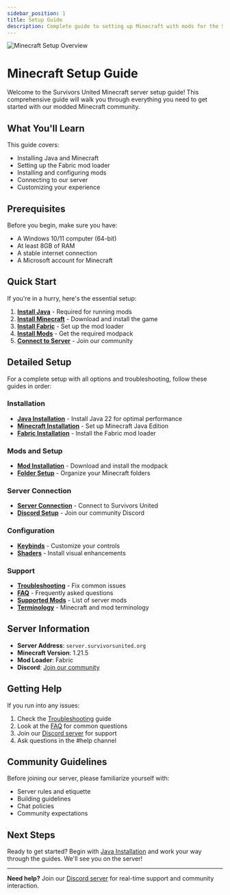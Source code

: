 ```yaml
---
sidebar_position: 1
title: Setup Guide
description: Complete guide to setting up Minecraft with mods for the Survivors United server
---
```


![Minecraft Setup Overview](/img/minecraft/minecraft-setup-overview.png)

# Minecraft Setup Guide

Welcome to the Survivors United Minecraft server setup guide! This comprehensive guide will walk you through everything you need to get started with our modded Minecraft community.

## What You'll Learn

This guide covers:
- Installing Java and Minecraft
- Setting up the Fabric mod loader
- Installing and configuring mods
- Connecting to our server
- Customizing your experience

## Prerequisites

Before you begin, make sure you have:
- A Windows 10/11 computer (64-bit)
- At least 8GB of RAM
- A stable internet connection
- A Microsoft account for Minecraft

## Quick Start

If you're in a hurry, here's the essential setup:

1. **[Install Java](/docs/minecraft/installation/java)** - Required for running mods
2. **[Install Minecraft](/docs/minecraft/installation/minecraft)** - Download and install the game
3. **[Install Fabric](/docs/minecraft/installation/fabric)** - Set up the mod loader
4. **[Install Mods](/docs/minecraft/mods/installation)** - Get the required modpack
5. **[Connect to Server](/docs/minecraft/server/connection)** - Join our community

## Detailed Setup

For a complete setup with all options and troubleshooting, follow these guides in order:

### Installation
- **[Java Installation](/docs/minecraft/installation/java)** - Install Java 22 for optimal performance
- **[Minecraft Installation](/docs/minecraft/installation/minecraft)** - Set up Minecraft Java Edition
- **[Fabric Installation](/docs/minecraft/installation/fabric)** - Install the Fabric mod loader

### Mods and Setup
- **[Mod Installation](/docs/minecraft/mods/installation)** - Download and install the modpack
- **[Folder Setup](/docs/minecraft/mods/folder-setup)** - Organize your Minecraft folders

### Server Connection
- **[Server Connection](/docs/minecraft/server/connection)** - Connect to Survivors United
- **[Discord Setup](/docs/minecraft/server/discord)** - Join our community Discord

### Configuration
- **[Keybinds](/docs/minecraft/configuration/keybinds)** - Customize your controls
- **[Shaders](/docs/minecraft/configuration/shaders)** - Install visual enhancements

### Support
- **[Troubleshooting](/docs/minecraft/troubleshooting/errors)** - Fix common issues
- **[FAQ](/docs/minecraft/faq)** - Frequently asked questions
- **[Supported Mods](/docs/minecraft/supported-mods)** - List of server mods
- **[Terminology](/docs/minecraft/terminology)** - Minecraft and mod terminology

## Server Information

- **Server Address**: `server.survivorsunited.org`
- **Minecraft Version**: 1.21.5
- **Mod Loader**: Fabric
- **Discord**: [Join our community](https://discord.gg/NAaPWfSu)

## Getting Help

If you run into any issues:
1. Check the [Troubleshooting](/docs/minecraft/troubleshooting/errors) guide
2. Look at the [FAQ](/docs/minecraft/faq) for common questions
3. Join our [Discord server](/docs/minecraft/server/discord) for support
4. Ask questions in the #help channel

## Community Guidelines

Before joining our server, please familiarize yourself with:
- Server rules and etiquette
- Building guidelines
- Chat policies
- Community expectations

## Next Steps

Ready to get started? Begin with [Java Installation](/docs/minecraft/installation/java) and work your way through the guides. We'll see you on the server!

---

**Need help?** Join our [Discord server](https://discord.gg/NAaPWfSu) for real-time support and community interaction. 